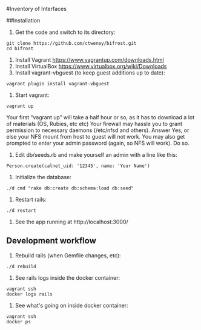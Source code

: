 #Inventory of Interfaces

##Installation

1. Get the code and switch to its directory:

  ```
  git clone https://github.com/ctweney/bifrost.git
  cd bifrost
  ```

1. Install Vagrant https://www.vagrantup.com/downloads.html
1. Install VirtualBox  https://www.virtualbox.org/wiki/Downloads
1. Install vagrant-vbguest (to keep guest additions up to date):

  ```
  vagrant plugin install vagrant-vbguest
  ```
1. Start vagrant:

  ```
  vagrant up
  ```

  Your first “vagrant up” will take a half hour or so, as it has to download a lot of materials (OS, Rubies, etc etc)
  Your firewall may hassle you to grant permission to necessary daemons (/etc/nfsd and others). Answer Yes, or else your NFS mount from host to guest will not work.
  You may also get prompted to enter your admin password (again, so NFS will work). Do so.
1. Edit db/seeds.rb and make yourself an admin with a line like this:

  ```
  Person.create(calnet_uid: '12345', name: 'Your Name')
  ```

1. Initialize the database:

  ```
  ./d cmd "rake db:create db:schema:load db:seed"
  ```
1. Restart rails:

  ```
  ./d restart
  ```

1. See the app running at http://localhost:3000/

## Development workflow
1. Rebuild rails (when Gemfile changes, etc):

  ```
  ./d rebuild
  ```
1. See rails logs inside the docker container:

  ```
  vagrant ssh
  docker logs rails
  ```
1. See what's going on inside docker container:

  ```
  vagrant ssh
  docker ps
  ```

